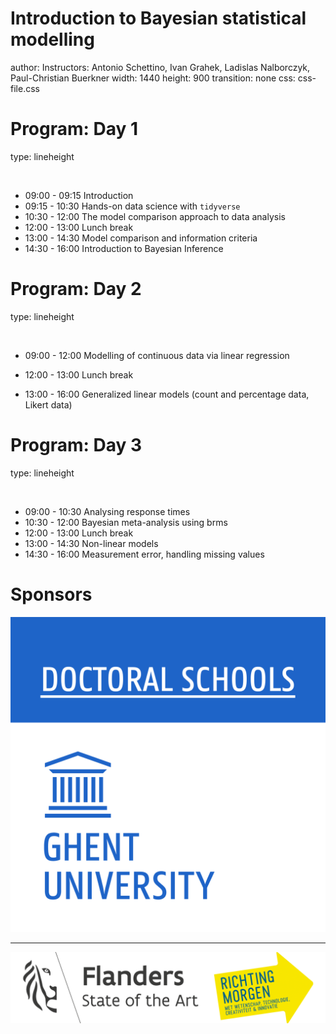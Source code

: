 Introduction to Bayesian statistical modelling
========================================================
author: Instructors: Antonio Schettino, Ivan Grahek, Ladislas Nalborczyk, Paul-Christian Buerkner
width: 1440
height: 900
transition: none
css: css-file.css

Program: Day 1
========================================================
type: lineheight

<br>

- 09:00 - 09:15 Introduction
- 09:15 - 10:30 Hands-on data science with ```tidyverse```
- 10:30 - 12:00 The model comparison approach to data analysis
- 12:00 - 13:00 Lunch break
- 13:00 - 14:30 Model comparison and information criteria
- 14:30 - 16:00 Introduction to Bayesian Inference

Program: Day 2
========================================================
type: lineheight

<br>

- 09:00 - 12:00 Modelling of continuous data via linear regression

- 12:00 - 13:00 Lunch break

- 13:00 - 16:00 Generalized linear models (count and percentage data, Likert data)

Program: Day 3
========================================================
type: lineheight

<br>

- 09:00 - 10:30 Analysing response times
- 10:30 - 12:00 Bayesian meta-analysis using brms
- 12:00 - 13:00 Lunch break
- 13:00 - 14:30 Non-linear models
- 14:30 - 16:00 Measurement error, handling missing values

Sponsors
========================================================

![alt text](doctoral_school.png)

***

![alt text](flanders.png)


